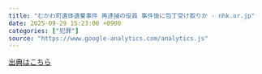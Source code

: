 ```yaml
---
title: "むかわ町遺体遺棄事件 再逮捕の役員 事件後に包丁受け取りか - nhk.or.jp"
date: 2025-09-29 15:23:00 +0900
categories: ["犯罪"]
source: "https://www.google-analytics.com/analytics.js"
---
```


[出典はこちら](https://www.google-analytics.com/analytics.js)
